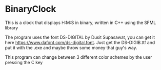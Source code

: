# BinaryClock
This is a clock that displays H:M:S in binary, written in C++ using the SFML library

The program uses the font DS-DIGITAL by Dusit Supasawat, you can get it here https://www.dafont.com/ds-digital.font. Just get the DS-DIGIB.ttf and put it with the .exe
and maybe throw some money that guy's way.

This program can change between 3 different color schemes by the user pressing the C key
